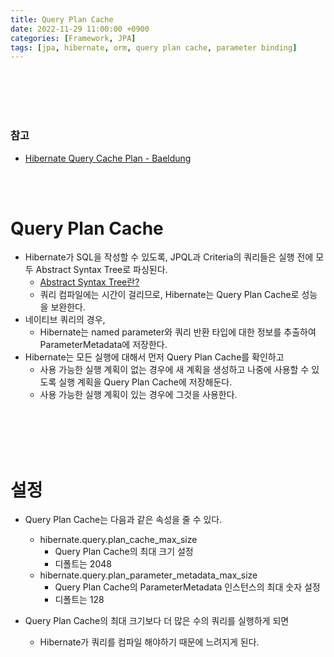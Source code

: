 ```yaml
---
title: Query Plan Cache
date: 2022-11-29 11:00:00 +0900
categories: [Framework, JPA]
tags: [jpa, hibernate, orm, query plan cache, parameter binding]
---
```


<br/>
<br/>
<br/>
<br/>

### 참고

- [Hibernate Query Cache Plan - Baeldung](https://www.baeldung.com/hibernate-query-plan-cache)

<br/>
<br/>

# Query Plan Cache

- Hibernate가 SQL을 작성할 수 있도록, JPQL과 Criteria의 쿼리들은 실행 전에 모두 Abstract Syntax Tree로 파싱된다.
  - [Abstract Syntax Tree란?](/posts/Abstract_Syntax_Tree)
  - 쿼리 컴파일에는 시간이 걸리므로, Hibernate는 Query Plan Cache로 성능을 보완한다.
- 네이티브 쿼리의 경우,
  - Hibernate는 named parameter와 쿼리 반환 타입에 대한 정보를 추출하여 ParameterMetadata에 저장한다.
- Hibernate는 모든 실행에 대해서 먼저 Query Plan Cache를 확인하고
  - 사용 가능한 실행 계획이 없는 경우에 새 계획을 생성하고 나중에 사용할 수 있도록 실행 계획을 Query Plan Cache에 저장해둔다.
  - 사용 가능한 실행 계획이 있는 경우에 그것을 사용한다.

<br/>
<br/>
<br/>
<br/>

# 설정

- Query Plan Cache는 다음과 같은 속성을 줄 수 있다.
  - hibernate.query.plan_cache_max_size
    - Query Plan Cache의 최대 크기 설정
    - 디폴트는 2048
  - hibernate.query.plan_parameter_metadata_max_size
    - Query Plan Cache의 ParameterMetadata 인스턴스의 최대 숫자 설정
    - 디폴트는 128

- Query Plan Cache의 최대 크기보다 더 많은 수의 쿼리를 실행하게 되면
  - Hibernate가 쿼리를 컴파일 해야하기 때문에 느려지게 된다.

<br/>
<br/>
<br/>
<br/>
